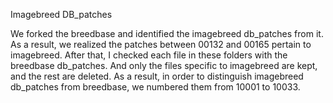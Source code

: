 Imagebreed DB_patches

We forked the breedbase and identified the imagebreed db_patches from it. As a result, we realized the patches between 00132 and 00165 pertain to imagebreed.
After that, I checked each file in these folders with the breedbase db_patches. And only the files specific to imagebreed are kept, and the rest are deleted.
As a result, in order to distinguish imagebreed db_patches from breedbase, we numbered them from 10001 to 10033. 
